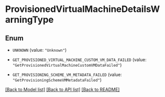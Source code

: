 # ProvisionedVirtualMachineDetailsWarningType

## Enum


* `UNKNOWN` (value: `"Unknown"`)

* `GET_PROVISIONED_VIRTUAL_MACHINE_CUSTOM_VM_DATA_FAILED` (value: `"GetProvisionedVirtualMachineCustomVMDataFailed"`)

* `GET_PROVISIONING_SCHEME_VM_METADATA_FAILED` (value: `"GetProvisioningSchemeVMMetadataFailed"`)


[[Back to Model list]](../README.md#documentation-for-models) [[Back to API list]](../README.md#documentation-for-api-endpoints) [[Back to README]](../README.md)


